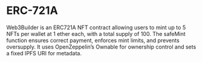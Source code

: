# ERC-721A
Web3Builder is an ERC721A NFT contract allowing users to mint up to 5 NFTs per wallet at 1 ether each, with a total supply of 100. The safeMint function ensures correct payment, enforces mint limits, and prevents oversupply. It uses OpenZeppelin’s Ownable for ownership control and sets a fixed IPFS URI for metadata.
